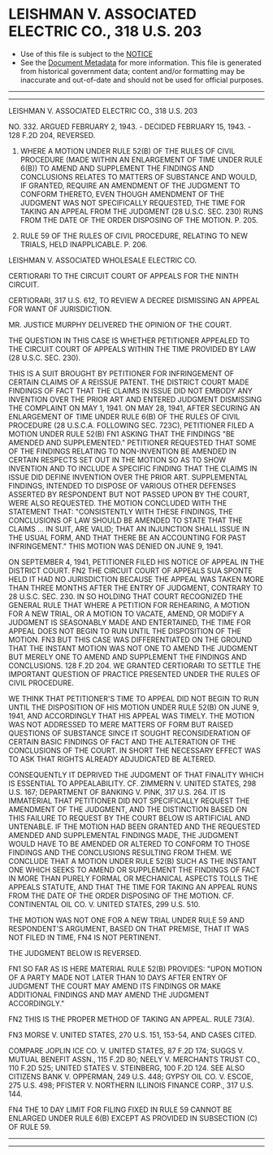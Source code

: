 ---
---

# LEISHMAN V. ASSOCIATED ELECTRIC CO., 318 U.S. 203

* Use of this file is subject to the [NOTICE](https://github.com/publicdocs/notice/blob/master/NOTICE)
* See the [Document Metadata](../../../) for more information.
  This file is generated from historical government data; content and/or formatting may be inaccurate and out-of-date and should not be used for official purposes.

----------
----------

LEISHMAN V. ASSOCIATED ELECTRIC CO., 318 U.S. 203

NO. 332.  ARGUED FEBRUARY 2, 1943.  - DECIDED FEBRUARY 15, 1943.  - 128 F.2D 204, REVERSED.

1.  WHERE A MOTION UNDER RULE 52(B) OF THE RULES OF CIVIL PROCEDURE (MADE WITHIN AN ENLARGEMENT OF TIME UNDER RULE 6(B)) TO AMEND AND SUPPLEMENT THE FINDINGS AND CONCLUSIONS RELATES TO MATTERS OF SUBSTANCE AND WOULD, IF GRANTED, REQUIRE AN AMENDMENT OF THE JUDGMENT TO CONFORM THERETO, EVEN THOUGH AMENDMENT OF THE JUDGMENT WAS NOT SPECIFICALLY REQUESTED, THE TIME FOR TAKING AN APPEAL FROM THE JUDGMENT (28 U.S.C. SEC. 230) RUNS FROM THE DATE OF THE ORDER DISPOSING OF THE MOTION.  P. 205.

2.  RULE 59 OF THE RULES OF CIVIL PROCEDURE, RELATING TO NEW TRIALS, HELD INAPPLICABLE.  P. 206.

LEISHMAN V. ASSOCIATED WHOLESALE ELECTRIC CO.

CERTIORARI TO THE CIRCUIT COURT OF APPEALS FOR THE NINTH CIRCUIT.

CERTIORARI, 317 U.S. 612, TO REVIEW A DECREE DISMISSING AN APPEAL FOR WANT OF JURISDICTION.

MR. JUSTICE MURPHY DELIVERED THE OPINION OF THE COURT.

THE QUESTION IN THIS CASE IS WHETHER PETITIONER APPEALED TO THE CIRCUIT COURT OF APPEALS WITHIN THE TIME PROVIDED BY LAW (28 U.S.C. SEC. 230).

THIS IS A SUIT BROUGHT BY PETITIONER FOR INFRINGEMENT OF CERTAIN CLAIMS OF A REISSUE PATENT.  THE DISTRICT COURT MADE FINDINGS OF FACT THAT THE CLAIMS IN ISSUE DID NOT EMBODY ANY INVENTION OVER THE PRIOR ART AND ENTERED JUDGMENT DISMISSING THE COMPLAINT ON MAY 1, 1941.  ON MAY 28, 1941, AFTER SECURING AN ENLARGEMENT OF TIME UNDER RULE 6(B) OF THE RULES OF CIVIL PROCEDURE (28 U.S.C.A. FOLLOWING SEC. 723C), PETITIONER FILED A MOTION UNDER RULE 52(B)  FN1 ASKING THAT THE FINDINGS "BE AMENDED AND SUPPLEMENTED."  PETITIONER REQUESTED THAT SOME OF THE FINDINGS RELATING TO NON-INVENTION BE AMENDED IN CERTAIN RESPECTS SET OUT IN THE MOTION SO AS TO SHOW INVENTION AND TO INCLUDE A SPECIFIC FINDING THAT THE CLAIMS IN ISSUE DID DEFINE INVENTION OVER THE PRIOR ART. SUPPLEMENTAL FINDINGS, INTENDED TO DISPOSE OF VARIOUS OTHER DEFENSES ASSERTED BY RESPONDENT BUT NOT PASSED UPON BY THE COURT, WERE ALSO REQUESTED.  THE MOTION CONCLUDED WITH THE STATEMENT THAT: "CONSISTENTLY WITH THESE FINDINGS, THE CONCLUSIONS OF LAW SHOULD BE AMENDED TO STATE THAT THE CLAIMS  ...  IN SUIT, ARE VALID; THAT AN INJUNCTION SHALL ISSUE IN THE USUAL FORM, AND THAT THERE BE AN ACCOUNTING FOR PAST INFRINGEMENT."  THIS MOTION WAS DENIED ON JUNE 9, 1941.

ON SEPTEMBER 4, 1941, PETITIONER FILED HIS NOTICE OF APPEAL IN THE DISTRICT COURT.  FN2  THE CIRCUIT COURT OF APPEALS SUA SPONTE HELD IT HAD NO JURISDICTION BECAUSE THE APPEAL WAS TAKEN MORE THAN THREE MONTHS AFTER THE ENTRY OF JUDGMENT, CONTRARY TO 28 U.S.C. SEC. 230.  IN SO HOLDING THAT COURT RECOGNIZED THE GENERAL RULE THAT WHERE A PETITION FOR REHEARING, A MOTION FOR A NEW TRIAL, OR A MOTION TO VACATE, AMEND, OR MODIFY A JUDGMENT IS SEASONABLY MADE AND ENTERTAINED, THE TIME FOR APPEAL DOES NOT BEGIN TO RUN UNTIL THE DISPOSITION OF THE MOTION.  FN3 BUT THIS CASE WAS DIFFERENTIATED ON THE GROUND THAT THE INSTANT MOTION WAS NOT ONE TO AMEND THE JUDGMENT BUT MERELY ONE TO AMEND AND SUPPLEMENT THE FINDINGS AND CONCLUSIONS.  128 F.2D 204.  WE GRANTED CERTIORARI TO SETTLE THE IMPORTANT QUESTION OF PRACTICE PRESENTED UNDER THE RULES OF CIVIL PROCEDURE.

WE THINK THAT PETITIONER'S TIME TO APPEAL DID NOT BEGIN TO RUN UNTIL THE DISPOSITION OF HIS MOTION UNDER RULE 52(B) ON JUNE 9, 1941, AND ACCORDINGLY THAT HIS APPEAL WAS TIMELY.  THE MOTION WAS NOT ADDRESSED TO MERE MATTERS OF FORM BUT RAISED QUESTIONS OF SUBSTANCE SINCE IT SOUGHT RECONSIDERATION OF CERTAIN BASIC FINDINGS OF FACT AND THE ALTERATION OF THE CONCLUSIONS OF THE COURT.  IN SHORT THE NECESSARY EFFECT WAS TO ASK THAT RIGHTS ALREADY ADJUDICATED BE ALTERED.

CONSEQUENTLY IT DEPRIVED THE JUDGMENT OF THAT FINALITY WHICH IS ESSENTIAL TO APPEALABILITY.  CF. ZIMMERN V. UNITED STATES, 298 U.S. 167; DEPARTMENT OF BANKING V. PINK, 317 U.S. 264.  IT IS IMMATERIAL THAT PETITIONER DID NOT SPECIFICALLY REQUEST THE AMENDMENT OF THE JUDGMENT, AND THE DISTINCTION BASED ON THIS FAILURE TO REQUEST BY THE COURT BELOW IS ARTIFICIAL AND UNTENABLE.  IF THE MOTION HAD BEEN GRANTED AND THE REQUESTED AMENDED AND SUPPLEMENTAL FINDINGS MADE, THE JUDGMENT WOULD HAVE TO BE AMENDED OR ALTERED TO CONFORM TO THOSE FINDINGS AND THE CONCLUSIONS RESULTING FROM THEM.  WE CONCLUDE THAT A MOTION UNDER RULE 52(B) SUCH AS THE INSTANT ONE WHICH SEEKS TO AMEND OR SUPPLEMENT THE FINDINGS OF FACT IN MORE THAN PURELY FORMAL OR MECHANICAL ASPECTS TOLLS THE APPEALS STATUTE, AND THAT THE TIME FOR TAKING AN APPEAL RUNS FROM THE DATE OF THE ORDER DISPOSING OF THE MOTION.  CF. CONTINENTAL OIL CO. V. UNITED STATES, 299 U.S. 510.

THE MOTION WAS NOT ONE FOR A NEW TRIAL UNDER RULE 59 AND RESPONDENT'S ARGUMENT, BASED ON THAT PREMISE, THAT IT WAS NOT FILED IN TIME,  FN4 IS NOT PERTINENT.

THE JUDGMENT BELOW IS REVERSED.

FN1  SO FAR AS IS HERE MATERIAL RULE 52(B) PROVIDES:  "UPON MOTION OF A PARTY MADE NOT LATER THAN 10 DAYS AFTER ENTRY OF JUDGMENT THE COURT MAY AMEND ITS FINDINGS OR MAKE ADDITIONAL FINDINGS AND MAY AMEND THE JUDGMENT ACCORDINGLY."

FN2  THIS IS THE PROPER METHOD OF TAKING AN APPEAL.  RULE 73(A).

FN3  MORSE V. UNITED STATES, 270 U.S. 151, 153-54, AND CASES CITED.

COMPARE JOPLIN ICE CO. V. UNITED STATES, 87 F.2D 174; SUGGS V. MUTUAL BENEFIT ASSN., 115 F.2D 80; NEELY V. MERCHANTS TRUST CO., 110 F.2D 525; UNITED STATES V. STEINBERG, 100 F.2D 124.  SEE ALSO CITIZENS BANK V. OPPERMAN, 249 U.S. 448; GYPSY OIL CO. V. ESCOE, 275 U.S. 498; PFISTER V. NORTHERN ILLINOIS FINANCE CORP., 317 U.S. 144.

FN4  THE 10 DAY LIMIT FOR FILING FIXED IN RULE 59 CANNOT BE ENLARGED UNDER RULE 6(B) EXCEPT AS PROVIDED IN SUBSECTION (C) OF RULE 59.


----------
----------

